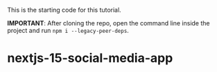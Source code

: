 This is the starting code for this tutorial.

**IMPORTANT**: After cloning the repo, open the command line inside the project and run `npm i --legacy-peer-deps`.
# nextjs-15-social-media-app
